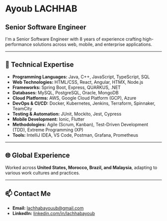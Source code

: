 # Ayoub LACHHAB

## Senior Software Engineer  

I'm a Senior Software Engineer with 8 years of experience crafting high-performance solutions across web, mobile, and enterprise applications.

---

## 🚀 Technical Expertise

- **Programming Languages:** Java, C++, JavaScript, TypeScript, SQL  
- **Web Technologies:** HTML/CSS, React, Angular, HTMX, Node.js  
- **Frameworks:** Spring Boot, Express, QUARKUS, .NET  
- **Databases:** MySQL, PostgreSQL, Oracle, MongoDB  
- **Cloud Platforms:** AWS, Google Cloud Platform (GCP), Azure  
- **DevOps & CI/CD:** Docker, Kubernetes, Jenkins, Terraform, Spinnaker, TeamCity  
- **Testing & Automation:** JUnit, Mockito, Jest, Cypress  
- **Mobile Development:** Ionic, Flutter  
- **Methodologies:** Agile (Scrum, Kanban), Test-Driven Development (TDD), Extreme Programming (XP)  
- **Tools:** IntelliJ IDEA, VS Code, Postman, Grafana, Prometheus  

---


## 🌐 Global Experience
Worked across **United States, Morocco, Brazil, and Malaysia**, adapting to various work cultures and practices.

---

## 📫 Contact Me
- **Email:** [lachhabayouub@gmail.com](mailto:lachhabayouub@gmail.com)
- **LinkedIn:** [linkedin.com/in/lachhabayoub](https://www.linkedin.com/in/lachhabayoub/)
